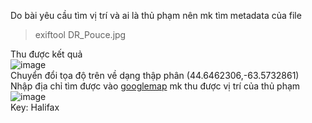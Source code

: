 Do bài yêu cầu tìm vị trí và ai là thủ phạm nên mk tìm metadata của file  
> exiftool DR_Pouce.jpg

Thu được kết quả  
![image](https://github.com/thieptrans/RingZero/assets/118431215/08566ca3-8530-42d7-94e9-b269546411ed)  
Chuyển đổi tọa độ trên về dạng thập phân (44.6462306,-63.5732861)  
Nhập địa chỉ tìm được vào [googlemap](https://www.google.com/maps/) mk thu được vị trí của thủ phạm  
![image](https://github.com/thieptrans/RingZero/assets/118431215/5294b057-cd2a-400d-9f53-9d26206cdd54)  
Key: Halifax




